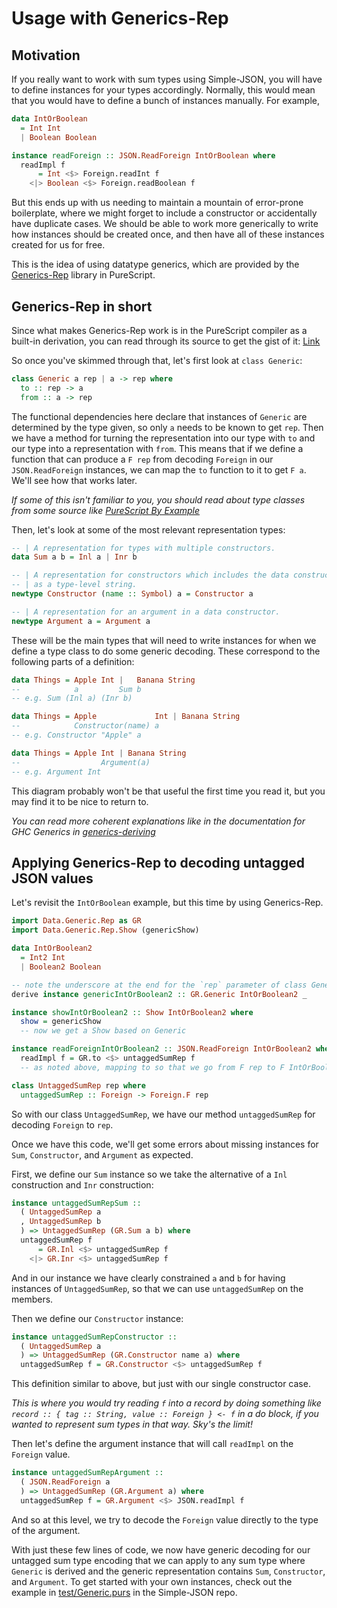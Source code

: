 # Usage with Generics-Rep

## Motivation

If you really want to work with sum types using Simple-JSON, you will have to define instances for your types accordingly. Normally, this would mean that you would have to define a bunch of instances manually. For example,

```hs
data IntOrBoolean
  = Int Int
  | Boolean Boolean

instance readForeign :: JSON.ReadForeign IntOrBoolean where
  readImpl f
      = Int <$> Foreign.readInt f
    <|> Boolean <$> Foreign.readBoolean f
```

But this ends up with us needing to maintain a mountain of error-prone boilerplate, where we might forget to include a constructor or accidentally have duplicate cases. We should be able to work more generically to write how instances should be created once, and then have all of these instances created for us for free.

This is the idea of using datatype generics, which are provided by the [Generics-Rep](https://pursuit.purescript.org/packages/purescript-generics-rep) library in PureScript.

## Generics-Rep in short

Since what makes Generics-Rep work is in the PureScript compiler as a built-in derivation, you can read through its source to get the gist of it: [Link](https://github.com/purescript/purescript-generics-rep/blob/49ba119b315ff782293e6f59625d6b5e87099812/src/Data/Generic/Rep.purs)

So once you've skimmed through that, let's first look at `class Generic`:

```hs
class Generic a rep | a -> rep where
  to :: rep -> a
  from :: a -> rep
```

The functional dependencies here declare that instances of `Generic` are determined by the type given, so only `a` needs to be known to get `rep`. Then we have a method for turning the representation into our type with `to` and our type into a representation with `from`. This means that if we define a function that can produce a `F rep` from decoding `Foreign` in our `JSON.ReadForeign` instances, we can map the `to` function to it to get `F a`. We'll see how that works later.

*If some of this isn't familiar to you, you should read about type classes from some source like [PureScript By Example](https://leanpub.com/purescript/read#leanpub-auto-type-classes)*

Then, let's look at some of the most relevant representation types:

```hs
-- | A representation for types with multiple constructors.
data Sum a b = Inl a | Inr b

-- | A representation for constructors which includes the data constructor name
-- | as a type-level string.
newtype Constructor (name :: Symbol) a = Constructor a

-- | A representation for an argument in a data constructor.
newtype Argument a = Argument a
```

These will be the main types that will need to write instances for when we define a type class to do some generic decoding. These correspond to the following parts of a definition:

```hs
data Things = Apple Int |   Banana String
--            a         Sum b
-- e.g. Sum (Inl a) (Inr b)

data Things = Apple             Int | Banana String
--            Constructor(name) a
-- e.g. Constructor "Apple" a

data Things = Apple Int | Banana String
--                  Argument(a)
-- e.g. Argument Int
```

This diagram probably won't be that useful the first time you read it, but you may find it to be nice to return to.

*You can read more coherent explanations like in the documentation for GHC Generics in [generics-deriving](http://hackage.haskell.org/package/generic-deriving-1.12.1/docs/Generics-Deriving-Base.html)*

## Applying Generics-Rep to decoding untagged JSON values

Let's revisit the `IntOrBoolean` example, but this time by using Generics-Rep.

```hs
import Data.Generic.Rep as GR
import Data.Generic.Rep.Show (genericShow)

data IntOrBoolean2
  = Int2 Int
  | Boolean2 Boolean

-- note the underscore at the end for the `rep` parameter of class Generic
derive instance genericIntOrBoolean2 :: GR.Generic IntOrBoolean2 _

instance showIntOrBoolean2 :: Show IntOrBoolean2 where
  show = genericShow
  -- now we get a Show based on Generic

instance readForeignIntOrBoolean2 :: JSON.ReadForeign IntOrBoolean2 where
  readImpl f = GR.to <$> untaggedSumRep f
  -- as noted above, mapping to so that we go from F rep to F IntOrBoolean

class UntaggedSumRep rep where
  untaggedSumRep :: Foreign -> Foreign.F rep
```

So with our class `UntaggedSumRep`, we have our method `untaggedSumRep` for decoding `Foreign` to `rep`.

Once we have this code, we'll get some errors about missing instances for `Sum`, `Constructor`, and `Argument` as expected.

First, we define our `Sum` instance so we take the alternative of a `Inl` construction and `Inr` construction:

```hs
instance untaggedSumRepSum ::
  ( UntaggedSumRep a
  , UntaggedSumRep b
  ) => UntaggedSumRep (GR.Sum a b) where
  untaggedSumRep f
      = GR.Inl <$> untaggedSumRep f
    <|> GR.Inr <$> untaggedSumRep f
```

And in our instance we have clearly constrained `a` and `b` for having instances of `UntaggedSumRep`, so that we can use `untaggedSumRep` on the members.

Then we define our `Constructor` instance:

```hs
instance untaggedSumRepConstructor ::
  ( UntaggedSumRep a
  ) => UntaggedSumRep (GR.Constructor name a) where
  untaggedSumRep f = GR.Constructor <$> untaggedSumRep f
```

This definition similar to above, but just with our single constructor case.

*This is where you would try reading `f` into a record by doing something like `record :: { tag :: String, value :: Foreign } <- f` in a do block, if you wanted to represent sum types in that way. Sky's the limit!*

Then let's define the argument instance that will call `readImpl` on the `Foreign` value.

```hs
instance untaggedSumRepArgument ::
  ( JSON.ReadForeign a
  ) => UntaggedSumRep (GR.Argument a) where
  untaggedSumRep f = GR.Argument <$> JSON.readImpl f
```

And so at this level, we try to decode the `Foreign` value directly to the type of the argument.

With just these few lines of code, we now have generic decoding for our untagged sum type encoding that we can apply to any sum type where `Generic` is derived and the generic representation contains `Sum`, `Constructor`, and `Argument`. To get started with your own instances, check out the example in [test/Generic.purs](https://github.com/justinwoo/purescript-simple-json/blob/master/test/Generic.purs) in the Simple-JSON repo.
